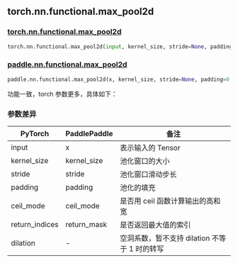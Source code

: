 ## torch.nn.functional.max_pool2d

### [torch.nn.functional.max_pool2d](https://pytorch.org/docs/stable/generated/torch.nn.functional.max_pool2d.html?highlight=max_pool2d#torch.nn.functional.max_pool2d)

```python
torch.nn.functional.max_pool2d(input, kernel_size, stride=None, padding=0, dilation=1, ceil_mode=False, return_indices=False)
```

### [paddle.nn.functional.max_pool2d](https://www.paddlepaddle.org.cn/documentation/docs/zh/api/paddle/nn/functional/max_pool2d_cn.html#max-pool2d)

```python
paddle.nn.functional.max_pool2d(x, kernel_size, stride=None, padding=0, ceil_mode=False, return_mask=False, data_format='NCHW', name=None)
```

功能一致，torch 参数更多，具体如下：
### 参数差异
| PyTorch       | PaddlePaddle | 备注                                                   |
| ------------- | ------------ | ------------------------------------------------------ |
| input         | x            | 表示输入的 Tensor                                      |
| kernel_size   | kernel_size  | 池化窗口的大小                                     |
| stride        | stride       | 池化窗口滑动步长                                     |
| padding       | padding      | 池化的填充                                     |
| ceil_mode     | ceil_mode    | 是否用 ceil 函数计算输出的高和宽                                     |
| return_indices| return_mask  | 是否返回最大值的索引                                                |
| dilation      | -            | 空洞系数，暂不支持 dilation 不等于 1 时的转写                                       |
